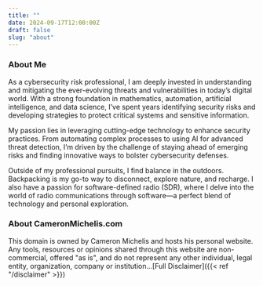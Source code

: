 ```yaml
---
title: ""
date: 2024-09-17T12:00:00Z
draft: false
slug: "about"
---
```


### About Me
As a cybersecurity risk professional, I am deeply invested in understanding and mitigating the ever-evolving threats and vulnerabilities in today’s digital world. With a strong foundation in mathematics, automation, artificial intelligence, and data science, I’ve spent years identifying security risks and developing strategies to protect critical systems and sensitive information.

My passion lies in leveraging cutting-edge technology to enhance security practices. From automating complex processes to using AI for advanced threat detection, I’m driven by the challenge of staying ahead of emerging risks and finding innovative ways to bolster cybersecurity defenses.

Outside of my professional pursuits, I find balance in the outdoors. Backpacking is my go-to way to disconnect, explore nature, and recharge. I also have a passion for software-defined radio (SDR), where I delve into the world of radio communications through software—a perfect blend of technology and personal exploration.

### About CameronMichelis.com
This domain is owned by Cameron Michelis and hosts his personal website. Any tools, resources or opinions shared through this website are non-commercial, offered "as is", and do not represent any other individual, legal entity, organization, company or institution...[Full Disclaimer]({{< ref "/disclaimer" >}})
